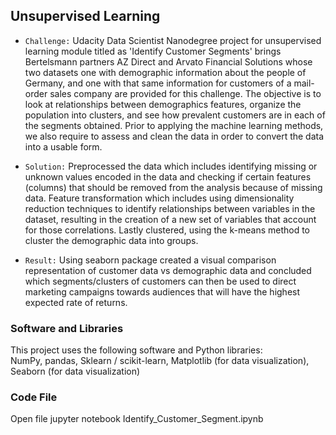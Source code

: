 ## Unsupervised Learning

* ```Challenge:``` Udacity Data Scientist Nanodegree project for unsupervised learning module titled as 'Identify Customer Segments' brings Bertelsmann partners AZ Direct and Arvato Financial Solutions whose two datasets one with demographic information about the people of Germany, and one with that same information for customers of a mail-order sales company are provided for this challenge. The objective is to look at relationships between demographics features, organize the population into clusters, and see how prevalent customers are in each of the segments obtained. Prior to applying the machine learning methods, we also require to assess and clean the data in order to convert the data into a usable form.

* ```Solution:``` Preprocessed the data which includes identifying missing or unknown values encoded in the data and checking if certain features (columns) that should be removed from the analysis because of missing data. Feature transformation which includes using dimensionality reduction techniques to identify relationships between variables in the dataset, resulting in the creation of a new set of variables that account for those correlations. Lastly clustered, using the k-means method to cluster the demographic data into groups.

* ```Result:``` Using seaborn package created a visual comparison representation of customer data vs demographic data and concluded which segments/clusters of customers can then be used to direct marketing campaigns towards audiences that will have the highest expected rate of returns.

### Software and Libraries
This project uses the following software and Python libraries: <br>
NumPy, pandas, Sklearn / scikit-learn, Matplotlib (for data visualization), Seaborn (for data visualization)

### Code File
Open file jupyter notebook Identify_Customer_Segment.ipynb
